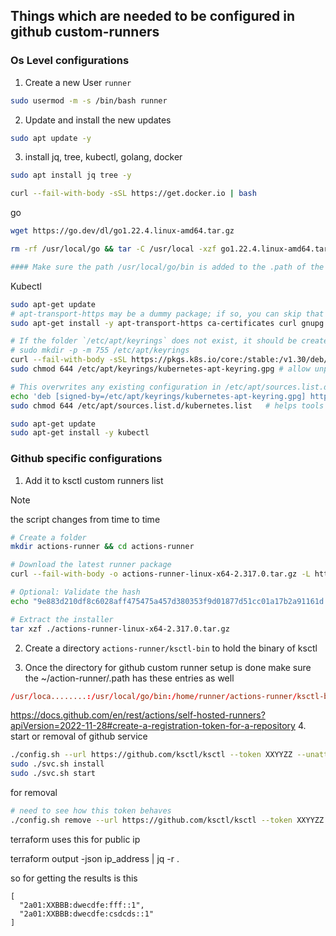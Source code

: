 ## Things which are needed to be configured in github custom-runners

### Os Level configurations

1. Create a new User `runner`
```bash
sudo usermod -m -s /bin/bash runner
```
2. Update and install the new updates
```bash
sudo apt update -y
```
3. install jq, tree, kubectl, golang, docker
```bash
sudo apt install jq tree -y

curl --fail-with-body -sSL https://get.docker.io | bash
```

go
```bash
wget https://go.dev/dl/go1.22.4.linux-amd64.tar.gz

rm -rf /usr/local/go && tar -C /usr/local -xzf go1.22.4.linux-amd64.tar.gz

#### Make sure the path /usr/local/go/bin is added to the .path of the github runner
```
Kubectl
```bash
sudo apt-get update
# apt-transport-https may be a dummy package; if so, you can skip that package
sudo apt-get install -y apt-transport-https ca-certificates curl gnupg

# If the folder `/etc/apt/keyrings` does not exist, it should be created before the curl command, read the note below.
# sudo mkdir -p -m 755 /etc/apt/keyrings
curl --fail-with-body -sSL https://pkgs.k8s.io/core:/stable:/v1.30/deb/Release.key | sudo gpg --dearmor -o /etc/apt/keyrings/kubernetes-apt-keyring.gpg --yes
sudo chmod 644 /etc/apt/keyrings/kubernetes-apt-keyring.gpg # allow unprivileged APT programs to read this keyring

# This overwrites any existing configuration in /etc/apt/sources.list.d/kubernetes.list
echo 'deb [signed-by=/etc/apt/keyrings/kubernetes-apt-keyring.gpg] https://pkgs.k8s.io/core:/stable:/v1.30/deb/ /' | sudo tee /etc/apt/sources.list.d/kubernetes.list
sudo chmod 644 /etc/apt/sources.list.d/kubernetes.list   # helps tools such as command-not-found to work correctly

sudo apt-get update
sudo apt-get install -y kubectl
```

### Github specific configurations

1. Add it to ksctl custom runners list
> [!NOTE]
> the script changes from time to time
```bash
# Create a folder
mkdir actions-runner && cd actions-runner

# Download the latest runner package
curl --fail-with-body -o actions-runner-linux-x64-2.317.0.tar.gz -L https://github.com/actions/runner/releases/download/v2.317.0/actions-runner-linux-x64-2.317.0.tar.gz

# Optional: Validate the hash
echo "9e883d210df8c6028aff475475a457d380353f9d01877d51cc01a17b2a91161d  actions-runner-linux-x64-2.317.0.tar.gz" | shasum -a 256 -c

# Extract the installer
tar xzf ./actions-runner-linux-x64-2.317.0.tar.gz
```

2. Create a directory `actions-runner/ksctl-bin` to hold the binary of ksctl

3. Once the directory for github custom runner setup is done make sure the ~/action-runner/.path has these entries as well
```conf
/usr/loca........:/usr/local/go/bin:/home/runner/actions-runner/ksctl-bin
```

https://docs.github.com/en/rest/actions/self-hosted-runners?apiVersion=2022-11-28#create-a-registration-token-for-a-repository
4. start or removal of github service
```bash
./config.sh --url https://github.com/ksctl/ksctl --token XXYYZZ --unattended --labels e2e
sudo ./svc.sh install
sudo ./svc.sh start
```

for removal
```bash
# need to see how this token behaves
./config.sh remove --url https://github.com/ksctl/ksctl --token XXYYZZ  --unattended
```


terraform uses this for public ip

terraform output -json ip_address | jq -r .

so for getting the results is this
```
[
  "2a01:XXBBB:dwecdfe:fff::1",
  "2a01:XXBBB:dwecdfe:csdcds::1"
]
```
